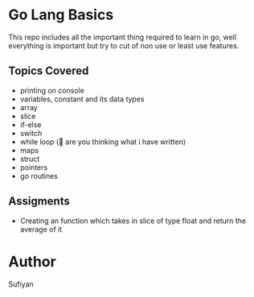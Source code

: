 # Go Lang Basics 
This repo includes all the important thing required to learn in go, well everything is important but try to cut of non use or least use features.

## Topics Covered
- printing on console
- variables, constant and its data types
- array
- slice
- if-else
- switch
- while loop (🧐 are you thinking what i have written)
- maps
- struct
- pointers
- go routines

## Assigments 
- Creating an function which takes in slice of type float and return the average of it

# Author
Sufiyan
